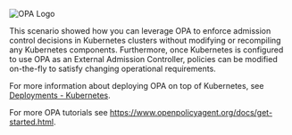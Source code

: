 ![OPA Logo](/styra/scenarios/opa-kube-egress-demo/assets/opa.png)

This scenario showed how you can leverage OPA to enforce admission control decisions in Kubernetes clusters without modifying or recompiling any Kubernetes components. Furthermore, once Kubernetes is configured to use OPA as an External Admission Controller, policies can be modified on-the-fly to satisfy changing operational requirements.

For more information about deploying OPA on top of Kubernetes, see [Deployments - Kubernetes](https://www.openpolicyagent.org/docs/deployments.html#kubernetes).

For more OPA tutorials see https://www.openpolicyagent.org/docs/get-started.html.